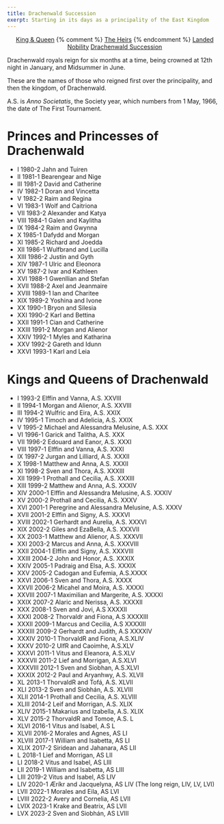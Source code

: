 ```yaml
---
title: Drachenwald Succession
exerpt: Starting in its days as a principality of the East Kingdom
---
```

<p align="center">
<a href="{{ site.baseurl }}{% link royals/index.html %}" class="btn btn--primary">King & Queen</a>
{% comment %}
<a href="{{ site.baseurl }}{% link royals/heirs.html %}" class="btn btn--primary">The Heirs</a>
{% endcomment %}
<a href="{{ site.baseurl }}{% link royals/territorial-royals.md %}" class="btn btn--primary">Landed Nobility</a>
<a href="#" class="btn btn--inverse">Drachenwald Succession</a>
</p>

Drachenwald royals reign for six months at a time, being crowned at 12th night in January, and Midsummer in June.
 
These are the names of those who reigned first over the principality, and then the kingdom, of Drachenwald. 

A.S. is _Anno Societatis_, the Society year, which numbers from 1 May, 1966, the date of The First Tournament. 

# Princes and Princesses of Drachenwald

* I 1980-2 Jahn and Tuiren
* II 1981-1 Bearengear and Nige 
* III 1981-2 David and Catherine 
* IV 1982-1 Doran and Vincetta 
* V 1982-2 Raim and Regina 
* VI 1983-1 Wolf and Caitriona 
* VII 1983-2 Alexander and Katya 
* VIII 1984-1 Galen and Kaylitha
* IX 1984-2 Raim and Gwynna
* X 1985-1 Dafydd and Morgan
* XI 1985-2 Richard and Joedda 
* XII 1986-1 Wulfbrand and Lucilla 
* XIII 1986-2 Justin and Gyth 
* XIV 1987-1 Ulric and Eleonora 
* XV 1987-2 Ivar and Kathleen 
* XVI 1988-1 Gwenllian and Stefan 
* XVII 1988-2 Axel and Jeanmaire 
* XVIII 1989-1 Ian and Charitee 
* XIX 1989-2 Yoshina and Ivone 
* XX 1990-1 Bryon and Silesia 
* XXI 1990-2 Karl and Bettina 
* XXII 1991-1 Cian and Catherine 
* XXIII 1991-2 Morgan and Alienor 
* XXIV 1992-1 Myles and Katharina 
* XXV 1992-2 Gareth and Idunn 
* XXVI 1993-1 Karl and Leia 

# Kings and Queens of Drachenwald

* I 1993-2 Elffin and Vanna, A.S. XXVIII 
* II 1994-1 Morgan and Alienor, A.S. XXVIII
* III 1994-2 Wulfric and Eira, A.S. XXIX
* IV 1995-1 Timoch and Adelicia, A.S. XXIX 
* V 1995-2 Michael and Alessandra Melusine, A.S. XXX 
* VI 1996-1 Garick and Talitha, A.S. XXX 
* VII 1996-2 Edouard and Eanor, A.S. XXXI 
* VIII 1997-1 Elffin and Vanna, A.S. XXXI 
* IX 1997-2 Jurgan and Lilliard, A.S. XXXII 
* X 1998-1 Matthew and Anna, A.S. XXXII 
* XI 1998-2 Sven and Thora, A.S. XXXIII 
* XII 1999-1 Prothall and Cecilia, A.S. XXXIII 
* XIII 1999-2 Matthew and Anna, A.S. XXXIV 
* XIV 2000-1 Elffin and Alessandra Melusine, A.S. XXXIV 
* XV 2000-2 Prothall and Cecilia, A.S. XXXV 
* XVI 2001-1 Peregrine and Alessandra Melusine, A.S. XXXV 
* XVII 2001-2 Elffin and Signy, A.S. XXXVI 
* XVIII 2002-1 Gerhardt and Aurelia, A.S. XXXVI 
* XIX 2002-2 Giles and EzaBella, A.S. XXXVII 
* XX 2003-1 Matthew and Alienor, A.S. XXXVII 
* XXI 2003-2 Marcus and Anna, A.S. XXXVIII 
* XXII 2004-1 Elffin and Signy, A.S. XXXVIII 
* XXIII 2004-2 John and Honor, A.S. XXXIX 
* XXIV 2005-1 Padraig and Elsa, A.S. XXXIX 
* XXV 2005-2 Cadogan and Eufemia, A.S.XXXX 
* XXVI 2006-1 Sven and Thora, A.S. XXXX 
* XXVII 2006-2 Micahel and Moira, A.S. XXXXI 
* XXVIII 2007-1 Maximilian and Margerite, A.S. XXXXI 
* XXIX 2007-2 Alaric and Nerissa, A.S. XXXXII 
* XXX 2008-1 Sven and Jovi, A.S XXXXII 
* XXXI 2008-2 Thorvaldr and Fiona, A.S XXXXIII 
* XXXII 2009-1 Marcus and Cecilia, A.S XXXXIII 
* XXXIII 2009-2 Gerhardt and Judith, A.S XXXXIV 
* XXXIV 2010-1 ThorvaldR and Fiona, A.S.XLIV 
* XXXV 2010-2 UlfR and Caoimhe, A.S.XLV 
* XXXVI 2011-1 Vitus and Eleanora, A.S.XLV 
* XXXVII 2011-2 Lief and Morrigan, A.S.XLVI 
* XXXVIII 2012-1 Sven and Siobhan, A.S.XLVI 
* XXXIX 2012-2 Paul and Aryanhwy, A.S. XLVII 
* XL 2013-1 ThorvaldR and Tofá, A.S. XLVII 
* XLI 2013-2 Sven and Siobhán, A.S. XLVIII 
* XLII 2014-1 Prothall and Cecilia, A.S. XLVIII 
* XLIII 2014-2 Leif and Morrigan, A.S. XLIX 
* XLIV 2015-1 Makarius and Izabella, A.S. XLIX 
* XLV 2015-2 ThorvaldR and Tomoe, A.S. L 
* XLVI 2016-1 Vitus and Isabel, A.S L 
* XLVII 2016-2 Morales and Agnes, AS LI 
* XLVIII 2017-1 William and Isabetta, AS LI 
* XLIX 2017-2 Siridean and Jahanara, AS LII 
* L 2018-1 Lief and Morrigan, AS LII 
* LI 2018-2 Vitus and Isabel, AS LIII 
* LII 2019-1 William and Isabetta, AS LIII
* LIII 2019-2 Vitus and Isabel, AS LIV
* LIV 2020-1 Æríkr and Jacquelyna, AS LIV (The long reign, LIV, LV, LVI)
* LVII 2022-1 Morales and Eila, AS LVI 
* LVIII 2022-2 Avery and Cornelia, AS LVII 
* LVIX 2023-1 Krake and Beatrix, AS LVII
* LVX 2023-2 Sven and Siobhán, AS LVIII
